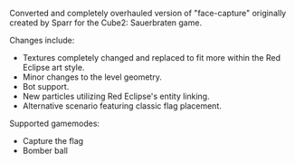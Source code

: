Converted and completely overhauled version of "face-capture" originally created by Sparr for the Cube2: Sauerbraten game.

Changes include:
- Textures completely changed and replaced to fit more within the Red Eclipse art style.
- Minor changes to the level geometry.
- Bot support.
- New particles utilizing Red Eclipse's entity linking.
- Alternative scenario featuring classic flag placement.

Supported gamemodes:
- Capture the flag
- Bomber ball
